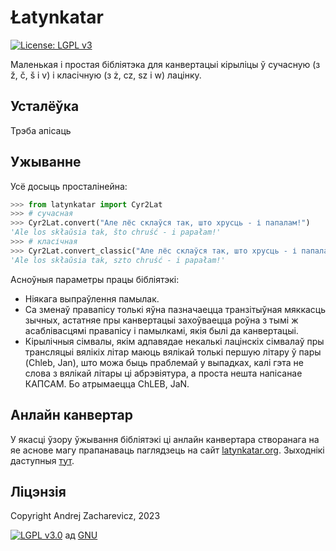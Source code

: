 # Łatynkatar

[![License: LGPL v3](https://img.shields.io/badge/License-LGPL%20v3-blue.svg)](https://github.com/measles/latynkatar.js/blob/main/LICENSE)

Маленькая і простая бібліятэка для канвертацыі кірыліцы ў сучасную (з ž, č, š і v) і класічную (з ż, cz, sz і w) лацінку.

## Усталёўка

Трэба апісаць

## Ужыванне

Усё досыць просталінейна:

```python
>>> from latynkatar import Cyr2Lat
>>> # сучасная
>>> Cyr2Lat.convert("Але лёс склаўся так, што хрусць - і папалам!")
'Ale los skłaŭsia tak, što chruść - i papałam!'
>>> # класічная
>>> Cyr2Lat.convert_classic("Але лёс склаўся так, што хрусць - і папалам!")
'Ale los skłaŭsia tak, szto chruść - i papałam!'
```

Асноўныя параметры працы бібліятэкі:

- Ніякага выпраўлення памылак.
- Са зменаў правапісу толькі яўна пазначаецца транзітыўная мяккасць зычных, астатняе пры канвертацыі захоўваецца роўна з тымі ж асаблівасцямі правапісу і памылкамі, якія былі да канвертацыі.
- Кірылічныя сімвалы, якім адпавядае некалькі лацінскіх сімвалаў пры трансляцыі вялікіх літар маюць вялікай толькі першую літару ў пары (Chleb, Jan), што можа быць праблемай у выпадках, калі гэта не слова з вялікай літары ці абрэвіятура, а проста нешта напісанае КАПСАМ. Бо атрымаецца ChLEB, JaN.

## Анлайн канвертар

У якасці ўзору ўжывання бібліятэкі ці анлайн канвертара створанага на яе аснове магу прапанаваць паглядзець на сайт [latynkatar.org](https://latynkatar.org). Зыходнікі даступныя [тут](https://github.com/measles/latynkatar_site).

## Ліцэнзія

Copyright Andrej Zacharevicz, 2023

[![LGPL v3.0](https://www.gnu.org/graphics/lgplv3-with-text-154x68.png)](https://github.com/measles/latynkatar/blob/main/LICENSE) ад [GNU](https://www.gnu.org/licenses/lgpl-3.0.html)
